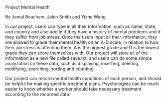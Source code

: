 Project Mental Health

By Jamal Beacham, Jalen Smith and Yizhe Wang


In our project, users can type in all their information, such as name, state, and country and also
add in if they have a history of mental problems and if they suffer from job stress. Once the users
input all their information, they are allowed to grade their mental health on an A-D scale, in
relation to how their job stress is affecting them. A is the highest grade and D is the lowest grade
they can score themselves with. Our project will store all of the information as a new file called save.txt, and users can do some simple analyzation on these data, such as displaying, inserting, deleting, modifying, searching, sorting and counting. 

Our project can record mental health conditions of each person, and should be helpful for making specific treatment plans. Psychologists can be much easier to know whether a worker should take necessary treatment according to the recorded data. 
